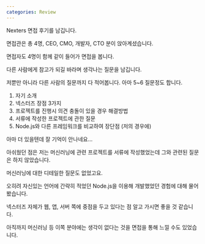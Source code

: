 ```yaml
---
categories: Review
---
```

Nexters 면접 후기를 남깁니다.

면접관은 총 4명, CEO, CMO, 개발자, CTO 분이 앉아계셨습니다.

면접자도 4명이 함께 같이 들어가 면접을 봅니다.

다른 사람에게 참고가 되길 바라며 생각나는 질문을 남깁니다. 

저뿐만 아니라 다른 사람의 질문까지 다 적어봅니다. 아마 5~6 질문정도 합니다.

1. 자기 소개
2. 넥스터즈 장점 3가지
3. 프로젝트를 진행시 의견 충돌이 있을 경우 해결방법
4. 서류에 작성한 프로젝트에 관한 질문
5. Node.js와 다른 프레임워크를 비교하여 장단점 (저의 경우에)

아마 더 있을텐데 잘 기억이 안나네요...

아쉬웠던 점은 저는 머신러닝에 관련 프로젝트를 서류에 작성했었는데 그와 관련된 질문은 하지 않았습니다.

머신러닝에 대한 디테일한 질문도 없었고요. 

오히려 자신있는 언어에 간략히 적었던 Node.js을 이용해 개발했었던 경험에 대해 물어봤습니다.

넥스터즈 자체가 웹, 앱, 서버 쪽에 중점을 두고 있다는 점 알고 가시면 좋을 것 같습니다.

아직까지 머신러닝 등 이쪽 분야에는 생각이 없다는 것을 면접을 통해 느낄 수도 있었습니다.